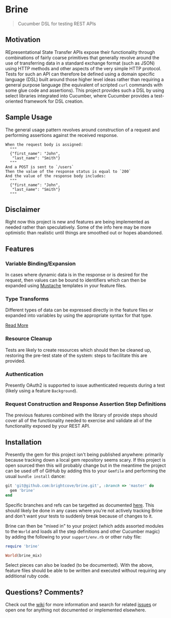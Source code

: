 Brine
===

> Cucumber DSL for testing REST APIs

Motivation
---
REpresentational State Transfer APIs expose their functionality
through combinations of fairly coarse primitives that generally
revolve around the use of transferring data in a standard exchange
format (such as JSON) using HTTP methods and other aspects of the very
simple HTTP protocol. Tests for such an API can therefore be defined
using a domain specific language (DSL) built around those higher level
ideas rather than requiring a general purpose language (the equivalent
of scripted `curl` commands with some glue code and assertions).
This project provides such a DSL by using select libraries
integrated into Cucumber, where Cucumber provides a test-oriented
framework for DSL creation.

Sample Usage
---
The general usage pattern revolves around construction of a request
and performing assertions against the received response.

```
When the request body is assigned:
  """
  {"first_name": "John",
   "last_name": "Smith"}
  """
And a POST is sent to `/users`
Then the value of the response status is equal to `200`
And the value of the response body includes:
  """
  {"first_name": "John",
   "last_name": "Smith"}
  """
```

Disclaimer
---
Right now this project is new and features are being implemented as
needed rather than speculatively. Some of the info here may be more
optimistic than realistic until things are smoothed out or hopes abandoned.

Features
---

### Variable Binding/Expansion

In cases where dynamic data is in the response or is desired for the
request, then values can be bound to identifiers which can then be
expanded using [Mustache](mustache.github.io) templates in your
feature files.

### Type Transforms

Different types of data can be expressed directly in the feature files
or expanded into variables by using the appropriate syntax for that
type.

[Read More](https://github.com/brightcove/brine/wiki/Argument-Transforms)

### Resource Cleanup

Tests are likely to create resources which should then be cleaned up,
restoring the pre-test state of the system: steps to facilitate this
are provided.

### Authentication

Presently OAuth2 is supported to issue authenticated requests during a
test (likely using a feature `Background`).

### Request Construction and Response Assertion Step Definitions

The previous features combined with the library of provide steps should
cover all of the functionality needed to exercise and validate all of
the functionality exposed by your REST API.


Installation
---

Presently the gem for this project isn't being published anywhere:
primarily because tracking down a local gem repository seems scary. If
this project is open sourced then this will probably change but in the
meantime the project can be used off of GitHub by adding this to your
`Gemfile` and performing the usual `bundle install` dance:

```ruby
git 'git@github.com:brightcove/brine.git', :branch => 'master' do
  gem 'brine'
end
```

Specific branches and refs can be targetted as
documented [here](http://bundler.io/git.html). This should likely be
done in any cases where you're not actively tracking Brine and don't want
your tests to suddenly break because of changes to it.

Brine can then be "mixed in" to your project (which adds assorted
modules to the `World` and loads all the step definitions and other
Cucumber magic) by adding the following to your `support/env.rb` or
other ruby file:

```ruby
require 'brine'

World(brine_mix)
```

Select pieces can also be loaded (to be documented). With the above,
feature files should be able to be written and executed without
requiring any additional ruby code.

Questions? Comments?
---
Check out the [wiki](https://github.com/brightcove/brine/wiki) for more information
and search for related [issues](https://github.com/brightcove/brine/issues)
or open one for anything not documented or implemented elsewhere.
